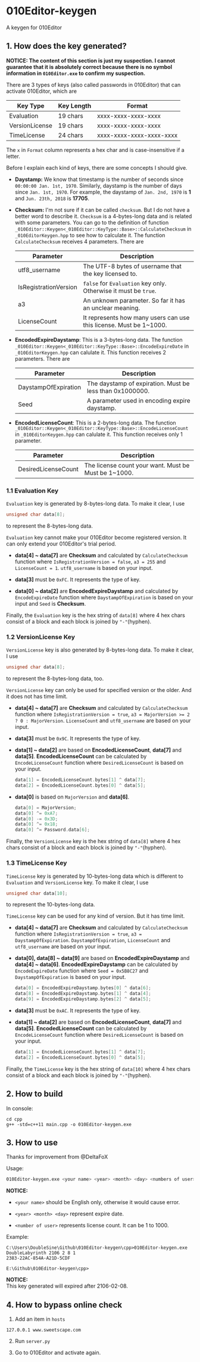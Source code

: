 # 010Editor-keygen
A keygen for 010Editor

## 1. How does the key generated?

  __NOTICE: The content of this section is just my suspection. I cannot guarantee that it is absolutely correct because there is no symbol information in `010Editor.exe` to confirm my suspection.__

  There are 3 types of keys (also called passwords in 010Editor) that can activate 010Editor, which are 

  |Key Type      |Key Length|Format                  |
  |--------------|----------|------------------------|
  |Evaluation    |19 chars  |xxxx-xxxx-xxxx-xxxx     |
  |VersionLicense|19 chars  |xxxx-xxxx-xxxx-xxxx     |
  |TimeLicense   |24 chars  |xxxx-xxxx-xxxx-xxxx-xxxx|

  The `x` in `Format` column represents a hex char and is case-insensitive if a letter.

  Before I explain each kind of keys, there are some concepts I should give.

  * __Daystamp:__ We know that timestamp is the number of seconds since `00:00:00 Jan. 1st, 1970`. Similarly, daystamp is the number of days since `Jan. 1st, 1970`. For example, the daystamp of `Jan. 2nd, 1970` is __1__ and `Jun. 23th, 2018` is __17705__.

  * __Checksum:__ I'm not sure if it can be called `checksum`. But I do not have a better word to describe it. `Checksum` is a 4-bytes-long data and is related with some parameters. You can go to the definition of function `_010Editor::Keygen<_010Editor::KeyType::Base>::CalculateChecksum` in `_010EditorKeygen.hpp` to see how to calculate it. The function `CalculateChecksum` receives 4 parameters. There are

    |Parameter            |Description                                                        |
    |---------------------|-------------------------------------------------------------------|
    |utf8_username        |The UTF-8 bytes of username that the key licensed to.              |
    |IsRegistrationVersion|`false` for `Evaluation` key only. Otherwise it must be `true`.    |
    |a3                   |An unknown parameter. So far it has an unclear meaning.            |
    |LicenseCount         |It represents how many users can use this license. Must be 1~1000. |

  * __EncodedExpireDaystamp__: This is a 3-bytes-long data. The function `_010Editor::Keygen<_010Editor::KeyType::Base>::EncodeExpireDate` in `_010EditorKeygen.hpp` can calulate it. This function receives 2 parameters. There are

    |Parameter           |Description                                              |
    |--------------------|---------------------------------------------------------|
    |DaystampOfExpiration|The daystamp of expiration. Must be less than 0x1000000. |
    |Seed                |A parameter used in encoding expire daystamp.            |

  * __EncodedLicenseCount__: This is a 2-bytes-long data. The function `_010Editor::Keygen<_010Editor::KeyType::Base>::EncodeLicenseCount` in `_010EditorKeygen.hpp` can calulate it. This function receives only 1 parameter.

    |Parameter          |Description                                          |
    |-------------------|-----------------------------------------------------|
    |DesiredLicenseCount|The license count your want. Must be Must be 1~1000. |

### 1.1 Evaluation Key

  `Evaluation` key is generated by 8-bytes-long data. To make it clear, I use

  ```cpp
  unsigned char data[8];
  ```

  to represent the 8-bytes-long data.

  `Evaluation` key cannot make your 010Editor become registered version. It can only extend your 010Editor's trial period.

   * __data[4] ~ data[7]__ are __Checksum__ and calculated by `CalculateChecksum` function where `IsRegistrationVersion = false`, `a3 = 255` and `LicenseCount = 1`. `utf8_username` is based on your input.

   * __data[3]__ must be `0xFC`. It represents the type of key.

   * __data[0] ~ data[2]__ are __EncodedExpireDaystamp__ and calculated by `EncodeExpireDate` function where `DaystampOfExpiration` is based on your input and `Seed` is __Checksum__.  

  Finally, the `Evaluation` key is the hex string of `data[8]` where 4 hex chars consist of a block and each block is joined by `"-"`(hyphen). 

### 1.2 VersionLicense Key

  `VersionLicense` key is also generated by 8-bytes-long data. To make it clear, I use

  ```cpp
  unsigned char data[8];
  ```

  to represent the 8-bytes-long data, too.

  `VersionLicense` key can only be used for specified version or the older. And it does not has time limit.

   * __data[4] ~ data[7]__ are __Checksum__ and calculated by `CalculateChecksum` function where `IsRegistrationVersion = true`, `a3 = MajorVersion >= 2 ? 0 : MajorVersion`. `LicenseCount` and `utf8_username` are based on your input.

   * __data[3]__ must be `0x9C`. It represents the type of key.

   * __data[1] ~ data[2]__ are based on __EncodedLicenseCount__, __data[7]__ and __data[5]__. __EncodedLicenseCount__ can be calculated by `EncodeLicenseCount` function where `DesiredLicenseCount` is based on your input. 
   
     ```cpp
     data[1] = EncodedLicenseCount.bytes[1] ^ data[7];
     data[2] = EncodedLicenseCount.bytes[0] ^ data[5];
     ```

   * __data[0]__ is based on `MajorVersion` and __data[6]__.

     ```cpp
     data[0] = MajorVersion;
     data[0] ^= 0xA7;
     data[0] -= 0x3D;
     data[0] ^= 0x18;
     data[0] ^= Password.data[6];
     ```

  Finally, the `VersionLicense` key is the hex string of `data[8]` where 4 hex chars consist of a block and each block is joined by `"-"`(hyphen). 

### 1.3 TimeLicense Key

  `TimeLicense` key is generated by 10-bytes-long data which is different to `Evaluation` and `VersionLicense` key. To make it clear, I use

  ```cpp
  unsigned char data[10];
  ```

  to represent the 10-bytes-long data.

  `TimeLicense` key can be used for any kind of version. But it has time limit.

  * __data[4] ~ data[7]__ are __Checksum__ and calculated by `CalculateChecksum` function where `IsRegistrationVersion = true`, `a3 = DaystampOfExpiration`. `DaystampOfExpiration`, `LicenseCount` and `utf8_username` are based on your input.

  * __data[0], data[8] ~ data[9]__ are based on __EncodedExpireDaystamp__ and __data[4] ~ data[6]__. __EncodedExpireDaystamp__ can be calculated by `EncodeExpireDate` function where `Seed = 0x5B8C27` and `DaystampOfExpiration` is based on your input.

    ```cpp
    data[0] = EncodedExpireDaystamp.bytes[0] ^ data[6];
    data[8] = EncodedExpireDaystamp.bytes[1] ^ data[4];
    data[9] = EncodedExpireDaystamp.bytes[2] ^ data[5];
    ```

  * __data[3]__ must be `0xAC`. It represents the type of key.

  * __data[1] ~ data[2]__ are based on __EncodedLicenseCount__, __data[7]__ and __data[5]__. __EncodedLicenseCount__ can be calculated by `EncodeLicenseCount` function where `DesiredLicenseCount` is based on your input. 

    ```cpp
    data[1] = EncodedLicenseCount.bytes[1] ^ data[7];
    data[2] = EncodedLicenseCount.bytes[0] ^ data[5];
    ```

  Finally, the `TimeLicense` key is the hex string of `data[10]` where 4 hex chars consist of a block and each block is joined by `"-"`(hyphen). 

## 2. How to build

In console:

```
cd cpp
g++ -std=c++11 main.cpp -o 010Editor-keygen.exe
```

## 3. How to use

Thanks for improvement from @DeltaFoX

Usage:

```bash
010Editor-keygen.exe <your name> <year> <month> <day> <numbers of user>
```

__NOTICE:__

  * `<your name>` should be English only, otherwise it would cause error.

  * `<year> <month> <day>` represent expire date.

  * `<number of user>` represents license count. It can be 1 to 1000.

Example:
```
C:\Users\DoubleSine\Github\010Editor-keygen\cpp>010Editor-keygen.exe DoubleLabyrinth 2106 2 8 1
2383-22AC-854A-A21D-5CDF

E:\Github\010Editor-keygen\cpp>
```

__NOTICE:__  
This key generated will expired after 2106-02-08.

## 4. How to bypass online check

1. Add an item in `hosts`

```
127.0.0.1 www.sweetscape.com
```

2. Run `server.py`

3. Go to 010Editor and activate again.

